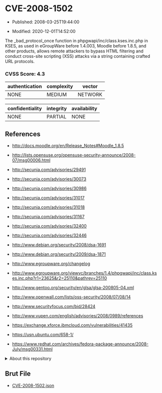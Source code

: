 # CVE-2008-1502

- Published: 2008-03-25T19:44:00

- Modified: 2020-12-01T14:52:00

The _bad_protocol_once function in phpgwapi/inc/class.kses.inc.php in KSES, as used in eGroupWare before 1.4.003, Moodle before 1.8.5, and other products, allows remote attackers to bypass HTML filtering and conduct cross-site scripting (XSS) attacks via a string containing crafted URL protocols.

### CVSS Score: **4.3**

| authentication | complexity | vector |
| --- | --- | --- |
| NONE | MEDIUM | NETWORK |

| confidentiality | integrity | availability |
| --- | --- | --- |
| NONE | PARTIAL | NONE |

## References

* http://docs.moodle.org/en/Release_Notes#Moodle_1.8.5

* http://lists.opensuse.org/opensuse-security-announce/2008-07/msg00006.html

* http://secunia.com/advisories/29491

* http://secunia.com/advisories/30073

* http://secunia.com/advisories/30986

* http://secunia.com/advisories/31017

* http://secunia.com/advisories/31018

* http://secunia.com/advisories/31167

* http://secunia.com/advisories/32400

* http://secunia.com/advisories/32446

* http://www.debian.org/security/2008/dsa-1691

* http://www.debian.org/security/2009/dsa-1871

* http://www.egroupware.org/changelog

* http://www.egroupware.org/viewvc/branches/1.4/phpgwapi/inc/class.kses.inc.php?r1=23625&r2=25110&pathrev=25110

* http://www.gentoo.org/security/en/glsa/glsa-200805-04.xml

* http://www.openwall.com/lists/oss-security/2008/07/08/14

* http://www.securityfocus.com/bid/28424

* http://www.vupen.com/english/advisories/2008/0989/references

* https://exchange.xforce.ibmcloud.com/vulnerabilities/41435

* https://usn.ubuntu.com/658-1/

* https://www.redhat.com/archives/fedora-package-announce/2008-July/msg00331.html

<details>
<summary>About this repository</summary> 

  This repository is part of the project [Live Hack CVE](https://github.com/Live-Hack-CVE). Main website can be found [www.live-hack.org](https://www.live-hack.org) 
  
  Made by [Sn0wAlice](https://github.com/Sn0wAlice) for the people that care about security and need to have a feed of the latest CVEs. Hope you enjoy it, don't forget to star the repo and follow me on [Twitter](https://twitter.com/Sn0wAlice) and [Github](https://github.com/Sn0wAlice). And that is my [personnal website](https://www.alice-snow.me/)

  - [Home Page](https://github.com/Live-Hack-CVE)
  - [Framework](https://github.com/Live-Hack-CVE/cve-framework)
  - [CVE database](https://github.com/Live-Hack-CVE/full_database)
  - [Changelog](https://github.com/Live-Hack-CVE/Changelog)
</details>

## Brut File

* [CVE-2008-1502.json](https://raw.githubusercontent.com/Live-Hack-CVE/full_database/main/cves/2008/CVE-2008-1502.json)

